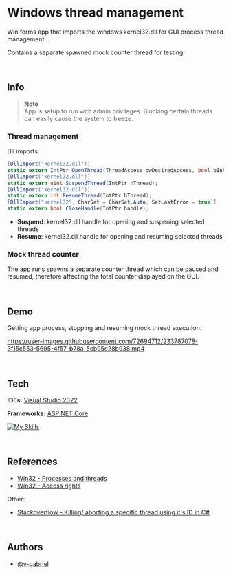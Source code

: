 # Windows thread management

Win forms app that imports the windows kernel32.dll for GUI process thread management.

Contains a separate spawned mock counter thread for testing.

<br>

## Info

> **__Note__** &nbsp; <br> App is setup to run with admin privileges. Blocking certain threads can easily cause the system to freeze.


### Thread management

Dll imports:

```c#
[DllImport("kernel32.dll")]
static extern IntPtr OpenThread(ThreadAccess dwDesiredAccess, bool bInheritHandle, uint dwThreadId);
[DllImport("kernel32.dll")]
static extern uint SuspendThread(IntPtr hThread);
[DllImport("kernel32.dll")]
static extern int ResumeThread(IntPtr hThread);
[DllImport("kernel32", CharSet = CharSet.Auto, SetLastError = true)]
static extern bool CloseHandle(IntPtr handle);
```

- **Suspend**: kernel32.dll handle for opening and suspening selected threads
- **Resume**: kernel32.dll handle for opening and resuming selected threads

### Mock thread counter

The app runs spawns a separate counter thread which can be paused and resumed, therefore affecting the total counter displayed on the GUI.

<br>

## Demo

Getting app process, stopping and resuming mock thread execution.


https://user-images.githubusercontent.com/72694712/233787078-3f15c553-5695-4f57-b78a-5cb95e28b938.mp4


  
<br>

## Tech

**IDEs:** [Visual Studio 2022](https://visualstudio.microsoft.com/vs/)

**Frameworks:** [ASP.NET Core](https://learn.microsoft.com/en-us/dotnet/fundamentals/)

[![My Skills](https://skillicons.dev/icons?i=dotnet,visualstudio)](https://skillicons.dev)

<br>

## References

- [Win32 - Processes and threads](https://learn.microsoft.com/en-us/windows/win32/api/_processthreadsapi/)
- [Win32 - Access rights](https://learn.microsoft.com/en-us/windows/win32/procthread/thread-security-and-access-rights)

Other:

- [Stackoverflow - Killing/ aborting a specific thread using it's ID in C#](https://stackoverflow.com/questions/28295619/killing-aborting-a-specific-thread-using-its-id-in-c-sharp)

<br>

## Authors

- [@v-gabriel](https://github.com/v-gabriel)
